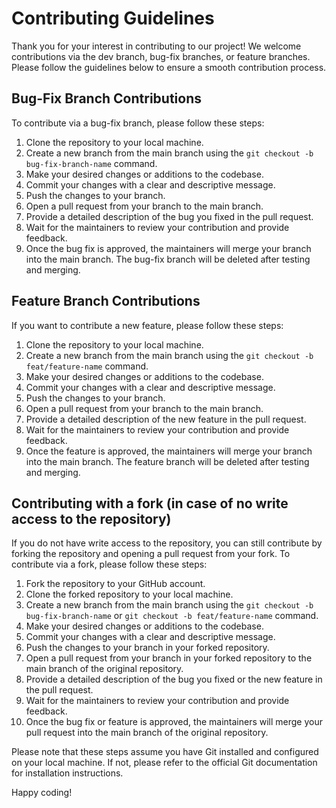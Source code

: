 # Contributing Guidelines

Thank you for your interest in contributing to our project! We welcome contributions via the dev branch, bug-fix branches, or feature branches. Please follow the guidelines below to ensure a smooth contribution process.

## Bug-Fix Branch Contributions

To contribute via a bug-fix branch, please follow these steps:

1. Clone the repository to your local machine.
2. Create a new branch from the main branch using the `git checkout -b bug-fix-branch-name` command.
3. Make your desired changes or additions to the codebase.
4. Commit your changes with a clear and descriptive message.
5. Push the changes to your branch.
6. Open a pull request from your branch to the main branch.
7. Provide a detailed description of the bug you fixed in the pull request.
8. Wait for the maintainers to review your contribution and provide feedback.
9. Once the bug fix is approved, the maintainers will merge your branch into the main branch. The bug-fix branch will be deleted after testing and merging.

## Feature Branch Contributions

If you want to contribute a new feature, please follow these steps:

1. Clone the repository to your local machine.
2. Create a new branch from the main branch using the `git checkout -b feat/feature-name` command.
3. Make your desired changes or additions to the codebase.
4. Commit your changes with a clear and descriptive message.
5. Push the changes to your branch.
6. Open a pull request from your branch to the main branch.
7. Provide a detailed description of the new feature in the pull request.
8. Wait for the maintainers to review your contribution and provide feedback.
9. Once the feature is approved, the maintainers will merge your branch into the main branch. The feature branch will be deleted after testing and merging.

## Contributing with a fork (in case of no write access to the repository)

If you do not have write access to the repository, you can still contribute by forking the repository and opening a pull request from your fork. To contribute via a fork, please follow these steps:

1. Fork the repository to your GitHub account.
2. Clone the forked repository to your local machine.
3. Create a new branch from the main branch using the `git checkout -b bug-fix-branch-name` or `git checkout -b feat/feature-name` command.
4. Make your desired changes or additions to the codebase.
5. Commit your changes with a clear and descriptive message.
6. Push the changes to your branch in your forked repository.
7. Open a pull request from your branch in your forked repository to the main branch of the original repository.
8. Provide a detailed description of the bug you fixed or the new feature in the pull request.
9. Wait for the maintainers to review your contribution and provide feedback.
10. Once the bug fix or feature is approved, the maintainers will merge your pull request into the main branch of the original repository.

Please note that these steps assume you have Git installed and configured on your local machine. If not, please refer to the official Git documentation for installation instructions.

Happy coding!
